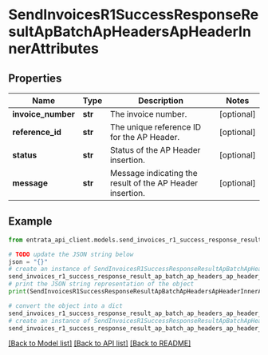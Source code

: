 # SendInvoicesR1SuccessResponseResultApBatchApHeadersApHeaderInnerAttributes


## Properties

Name | Type | Description | Notes
------------ | ------------- | ------------- | -------------
**invoice_number** | **str** | The invoice number. | [optional] 
**reference_id** | **str** | The unique reference ID for the AP Header. | [optional] 
**status** | **str** | Status of the AP Header insertion. | [optional] 
**message** | **str** | Message indicating the result of the AP Header insertion. | [optional] 

## Example

```python
from entrata_api_client.models.send_invoices_r1_success_response_result_ap_batch_ap_headers_ap_header_inner_attributes import SendInvoicesR1SuccessResponseResultApBatchApHeadersApHeaderInnerAttributes

# TODO update the JSON string below
json = "{}"
# create an instance of SendInvoicesR1SuccessResponseResultApBatchApHeadersApHeaderInnerAttributes from a JSON string
send_invoices_r1_success_response_result_ap_batch_ap_headers_ap_header_inner_attributes_instance = SendInvoicesR1SuccessResponseResultApBatchApHeadersApHeaderInnerAttributes.from_json(json)
# print the JSON string representation of the object
print(SendInvoicesR1SuccessResponseResultApBatchApHeadersApHeaderInnerAttributes.to_json())

# convert the object into a dict
send_invoices_r1_success_response_result_ap_batch_ap_headers_ap_header_inner_attributes_dict = send_invoices_r1_success_response_result_ap_batch_ap_headers_ap_header_inner_attributes_instance.to_dict()
# create an instance of SendInvoicesR1SuccessResponseResultApBatchApHeadersApHeaderInnerAttributes from a dict
send_invoices_r1_success_response_result_ap_batch_ap_headers_ap_header_inner_attributes_from_dict = SendInvoicesR1SuccessResponseResultApBatchApHeadersApHeaderInnerAttributes.from_dict(send_invoices_r1_success_response_result_ap_batch_ap_headers_ap_header_inner_attributes_dict)
```
[[Back to Model list]](../README.md#documentation-for-models) [[Back to API list]](../README.md#documentation-for-api-endpoints) [[Back to README]](../README.md)


